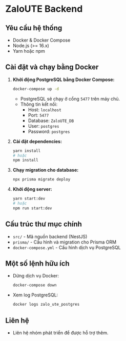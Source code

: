 # ZaloUTE Backend

## Yêu cầu hệ thống
- Docker & Docker Compose
- Node.js (>= 16.x)
- Yarn hoặc npm

## Cài đặt và chạy bằng Docker

1. **Khởi động PostgreSQL bằng Docker Compose:**
   ```sh
   docker-compose up -d
   ```
   - PostgreSQL sẽ chạy ở cổng `5477` trên máy chủ.
   - Thông tin kết nối:
     - Host: `localhost`
     - Port: `5477`
     - Database: `ZaloUTE_DB`
     - User: `postgres`
     - Password: `postgres`

2. **Cài đặt dependencies:**
   ```sh
   yarn install
   # hoặc
   npm install
   ```

3. **Chạy migration cho database:**
   ```sh
   npx prisma migrate deploy
   ```

4. **Khởi động server:**
   ```sh
   yarn start:dev
   # hoặc
   npm run start:dev
   ```

## Cấu trúc thư mục chính
- `src/` - Mã nguồn backend (NestJS)
- `prisma/` - Cấu hình và migration cho Prisma ORM
- `docker-compose.yml` - Cấu hình dịch vụ PostgreSQL

## Một số lệnh hữu ích
- Dừng dịch vụ Docker:
  ```sh
  docker-compose down
  ```
- Xem log PostgreSQL:
  ```sh
  docker logs zalo_ute_postgres
  ```

## Liên hệ
- Liên hệ nhóm phát triển để được hỗ trợ thêm.
